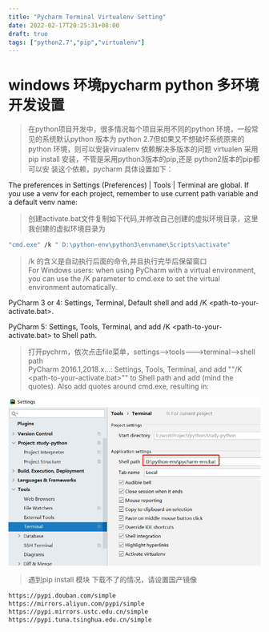 ```yaml
---
title: "Pycharm Terminal Virtualenv Setting"
date: 2022-02-17T20:25:31+08:00
draft: true
tags: ["python2.7","pip","virtualenv"]
---
```


#  windows 环境pycharm python 多环境开发设置
> 在python项目开发中，很多情况每个项目采用不同的python 环境，一般常见的系统默认python 版本为
> python 2.7但如果又不想破坏系统原来的python 环境，则可以安装virualenv 依赖解决多版本的问题
> virtualen 采用pip install 安装，不管是采用python3版本的pip,还是 python2版本的pip都可以安
> 装这个依赖，pycharm 具体设置如下：

The preferences in Settings (Preferences) | Tools | Terminal are global.
If you use a venv for each project, remember to use current path variable and a default venv name: 
> 创建activate.bat文件复制如下代码,并修改自己创建的虚拟环境目录，这里我创建的虚拟环境目录为 
```sh
"cmd.exe" /k " D:\python-env\python3\envname\Scripts\activate" 
```
> /k 的含义是自动执行后面的命令,并且执行完毕后保留窗口   
For Windows users: when using PyCharm with a virtual environment, you can use the /K parameter to cmd.exe to set the virtual environment automatically.

PyCharm 3 or 4: Settings, Terminal, Default shell and add /K <path-to-your-activate.bat>.

PyCharm 5: Settings, Tools, Terminal, and add /K <path-to-your-activate.bat> to Shell path. 
> 打开pychrm，依次点击file菜单，settings-->tools--->terminal-->shell path   
PyCharm 2016.1,2018.x...: Settings, Tools, Terminal, and add ""/K <path-to-your-activate.bat>"" to Shell path and add (mind the quotes). Also add quotes around cmd.exe, resulting in:

![pycharm-env](pycharm-env.jpg)

> 遇到pip install 模块 下载不了的情况，请设置国产镜像
```$xslt
https://pypi.douban.com/simple
https://mirrors.aliyun.com/pypi/simple
https://pypi.mirrors.ustc.edu.cn/simple
https://pypi.tuna.tsinghua.edu.cn/simple
```
